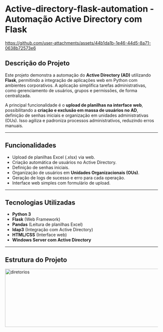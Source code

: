 # Active-directory-flask-automation -  Automação Active Directory com Flask



https://github.com/user-attachments/assets/44b1da1b-1e46-44d5-8a71-0638b72573e6






## Descrição do Projeto

Este projeto demonstra a automação do **Active Directory (AD)** utilizando **Flask**, permitindo a integração de aplicações web em Python com ambientes corporativos. A aplicação simplifica tarefas administrativas, como gerenciamento de usuários, grupos e permissões, de forma centralizada.

A principal funcionalidade é o **upload de planilhas na interface web**, possibilitando a **criação e exclusão em massa de usuários no AD**, definição de senhas iniciais e organização em unidades administrativas (OUs). Isso agiliza e padroniza processos administrativos, reduzindo erros manuais.

---

## Funcionalidades

- Upload de planilhas Excel (.xlsx) via web.
- Criação automática de usuários no Active Directory.
- Definição de senhas iniciais.
- Organização de usuários em **Unidades Organizacionais (OUs)**.
- Geração de logs de sucesso e erro para cada operação.
- Interface web simples com formulário de upload.

---

## Tecnologias Utilizadas

- **Python 3**
- **Flask** (Web Framework)
- **Pandas** (Leitura de planilhas Excel)
- **ldap3** (Integração com Active Directory)
- **HTML/CSS** (Interface web)
- **Windows Server com Active Directory**

---

## Estrutura do Projeto

<img width="600" height="192" alt="diretorios" src="https://github.com/user-attachments/assets/cb4f985c-c783-42f8-a2af-2152b6379e92" />




